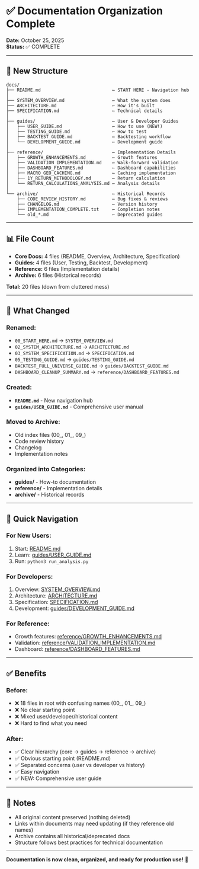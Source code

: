 # ✅ Documentation Organization Complete

**Date:** October 25, 2025  
**Status:** ✅ COMPLETE

---

## 📁 New Structure

```
docs/
├── README.md                           ← START HERE - Navigation hub
│
├── SYSTEM_OVERVIEW.md                  ← What the system does
├── ARCHITECTURE.md                     ← How it's built
├── SPECIFICATION.md                    ← Technical details
│
├── guides/                             ← User & Developer Guides
│   ├── USER_GUIDE.md                   ← How to use (NEW!)
│   ├── TESTING_GUIDE.md                ← How to test
│   ├── BACKTEST_GUIDE.md               ← Backtesting workflow
│   └── DEVELOPMENT_GUIDE.md            ← Development guide
│
├── reference/                          ← Implementation Details
│   ├── GROWTH_ENHANCEMENTS.md          ← Growth features
│   ├── VALIDATION_IMPLEMENTATION.md    ← Walk-forward validation
│   ├── DASHBOARD_FEATURES.md           ← Dashboard capabilities
│   ├── MACRO_GEO_CACHING.md            ← Caching implementation
│   ├── 1Y_RETURN_METHODOLOGY.md        ← Return calculation
│   └── RETURN_CALCULATIONS_ANALYSIS.md ← Analysis details
│
└── archive/                            ← Historical Records
    ├── CODE_REVIEW_HISTORY.md          ← Bug fixes & reviews
    ├── CHANGELOG.md                    ← Version history
    ├── IMPLEMENTATION_COMPLETE.txt     ← Completion notes
    └── old_*.md                        ← Deprecated guides
```

---

## 📊 File Count

- **Core Docs:** 4 files (README, Overview, Architecture, Specification)
- **Guides:** 4 files (User, Testing, Backtest, Development)
- **Reference:** 6 files (Implementation details)
- **Archive:** 6 files (Historical records)

**Total:** 20 files (down from cluttered mess)

---

## 🎯 What Changed

### **Renamed:**
- `00_START_HERE.md` → `SYSTEM_OVERVIEW.md`
- `02_SYSTEM_ARCHITECTURE.md` → `ARCHITECTURE.md`
- `03_SYSTEM_SPECIFICATION.md` → `SPECIFICATION.md`
- `05_TESTING_GUIDE.md` → `guides/TESTING_GUIDE.md`
- `BACKTEST_FULL_UNIVERSE_GUIDE.md` → `guides/BACKTEST_GUIDE.md`
- `DASHBOARD_CLEANUP_SUMMARY.md` → `reference/DASHBOARD_FEATURES.md`

### **Created:**
- **`README.md`** - New navigation hub
- **`guides/USER_GUIDE.md`** - Comprehensive user manual

### **Moved to Archive:**
- Old index files (00_, 01_, 09_)
- Code review history
- Changelog
- Implementation notes

### **Organized into Categories:**
- **guides/** - How-to documentation
- **reference/** - Implementation details
- **archive/** - Historical records

---

## 🚀 Quick Navigation

### **For New Users:**
1. Start: [README.md](README.md)
2. Learn: [guides/USER_GUIDE.md](guides/USER_GUIDE.md)
3. Run: `python3 run_analysis.py`

### **For Developers:**
1. Overview: [SYSTEM_OVERVIEW.md](SYSTEM_OVERVIEW.md)
2. Architecture: [ARCHITECTURE.md](ARCHITECTURE.md)
3. Specification: [SPECIFICATION.md](SPECIFICATION.md)
4. Development: [guides/DEVELOPMENT_GUIDE.md](guides/DEVELOPMENT_GUIDE.md)

### **For Reference:**
- Growth features: [reference/GROWTH_ENHANCEMENTS.md](reference/GROWTH_ENHANCEMENTS.md)
- Validation: [reference/VALIDATION_IMPLEMENTATION.md](reference/VALIDATION_IMPLEMENTATION.md)
- Dashboard: [reference/DASHBOARD_FEATURES.md](reference/DASHBOARD_FEATURES.md)

---

## ✅ Benefits

### **Before:**
- ❌ 18 files in root with confusing names (00_, 01_, 09_)
- ❌ No clear starting point
- ❌ Mixed user/developer/historical content
- ❌ Hard to find what you need

### **After:**
- ✅ Clear hierarchy (core → guides → reference → archive)
- ✅ Obvious starting point (README.md)
- ✅ Separated concerns (user vs developer vs history)
- ✅ Easy navigation
- ✅ NEW: Comprehensive user guide

---

## 📝 Notes

- All original content preserved (nothing deleted)
- Links within documents may need updating (if they reference old names)
- Archive contains all historical/deprecated docs
- Structure follows best practices for technical documentation

---

**Documentation is now clean, organized, and ready for production use!** 🎉
